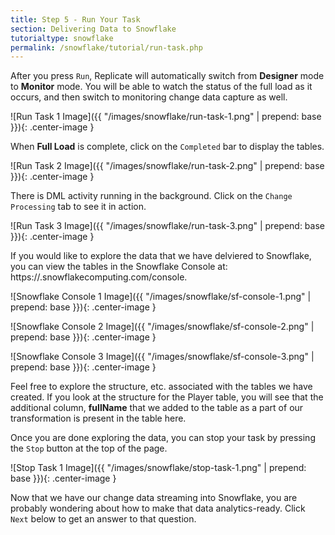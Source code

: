 ```yaml
---
title: Step 5 - Run Your Task
section: Delivering Data to Snowflake
tutorialtype: snowflake
permalink: /snowflake/tutorial/run-task.php
---
```


After you press `Run`, Replicate will automatically switch from **Designer** mode to **Monitor** mode. 
You will be able to watch the status of the full load as it occurs, and then switch to monitoring 
change data capture as well.

![Run Task 1 Image]({{ "/images/snowflake/run-task-1.png" | prepend: base }}){: .center-image }

When **Full Load** is complete, click on the `Completed` bar to display the tables. 

![Run Task 2 Image]({{ "/images/snowflake/run-task-2.png" | prepend: base }}){: .center-image }


There is DML activity running in the background. Click on the `Change Processing` tab to 
see it in action.

![Run Task 3 Image]({{ "/images/snowflake/run-task-3.png" | prepend: base }}){: .center-image }

If you would like to explore the data that we have delviered to Snowflake, you
can view the tables in the Snowflake Console at: https://<yourcompany>.snowflakecomputing.com/console.

![Snowflake Console 1 Image]({{ "/images/snowflake/sf-console-1.png" | prepend: base }}){: .center-image }

![Snowflake Console 2 Image]({{ "/images/snowflake/sf-console-2.png" | prepend: base }}){: .center-image }

![Snowflake Console 3 Image]({{ "/images/snowflake/sf-console-3.png" | prepend: base }}){: .center-image }

Feel free to explore the structure, etc. associated with the tables we have created. If you look
at the structure for the Player table, you will see that the additional column, **fullName** 
that we added to the table as a part of our transformation is present in the table here.

Once you are done exploring the data, you can stop your task by pressing the `Stop` button at
the top of the page.

![Stop Task 1 Image]({{ "/images/snowflake/stop-task-1.png" | prepend: base }}){: .center-image }

Now that we have our change data streaming into Snowflake, you are probably wondering about
how to make that data analytics-ready. Click `Next` below to get an answer to that question.


